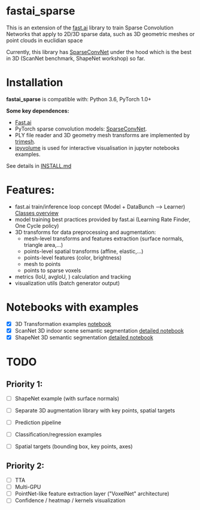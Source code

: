 # fastai_sparse

This is an extension of the [fast.ai](https://github.com/fastai/fastai) library to train Sparse Convolution Networks that apply to 2D/3D sparse data, such as 3D geometric meshes or point clouds in euclidian space

Currently, this library has [SparseConvNet](https://github.com/facebookresearch/SparseConvNet) under the hood which is the best in 3D (ScanNet benchmark, ShapeNet workshop) so far.


# Installation

**fastai_sparse** is compatible with: Python 3.6, PyTorch 1.0+

**Some key dependences:**  
- [Fast.ai](https://github.com/fastai/fastai#installation)  
- PyTorch sparse convolution models: [SparseConvNet](https://github.com/facebookresearch/SparseConvNet). 
- PLY file reader and 3D geometry mesh transforms are implemented by [trimesh](https://github.com/mikedh/trimesh).    
- [ipyvolume](http://ipyvolume.readthedocs.io/) is used for interactive visualisation in jupyter notebooks examples.

See details in [INSTALL.md](INSTALL.md)


# Features:
* fast.ai train/inference loop concept (Model + DataBunch --> Learner)
<a href="https://goodok.github.io/fastai_sparse/docs/overview/classes.svg">Classes overview</a>  
* model training best practices provided by fast.ai (Learning Rate Finder, One Cycle policy)  
* 3D transforms for data preprocessing and augmentation:  
  - mesh-level transforms and features extraction (surface normals, triangle area,...)  
  - points-level spatial transforms (affine, elastic,...)  
  - points-level features (color, brightness)  
  - mesh to points
  - points to sparse voxels
* metrics (IoU, avgIoU, ) calculation and tracking
* visualization utils (batch generator output)  

# Notebooks with examples
- [x] 3D Transformation examples [notebook](https://nbviewer.jupyter.org/github/goodok/fastai_sparse/blob/master/notebooks/transforms/transforms.ipynb)
- [x] ScanNet 3D indoor scene semantic segmentation [detailed notebook](https://nbviewer.jupyter.org/github/goodok/fastai_sparse/blob/master/examples/scannet/scannet_unet_detailed.ipynb)
- [x] ShapeNet 3D semantic segmentation [detailed notebook](https://nbviewer.jupyter.org/github/goodok/fastai_sparse/blob/master/examples/shapenet_iccv17/unet_24_detailed.ipynb)

# TODO

## Priority 1:
- [ ] ShapeNet example (with surface normals)
- [ ] Separate 3D augmentation library with key points, spatial targets
- [ ] Prediction pipeline
- [ ] Classification/regression examples
- [ ] Spatial targets (bounding box, key points, axes)


## Priority 2:

- [ ] TTA
- [ ] Multi-GPU
- [ ] PointNet-like feature extraction layer ("VoxelNet" architecture)
- [ ] Confidence / heatmap / kernels visualization 
